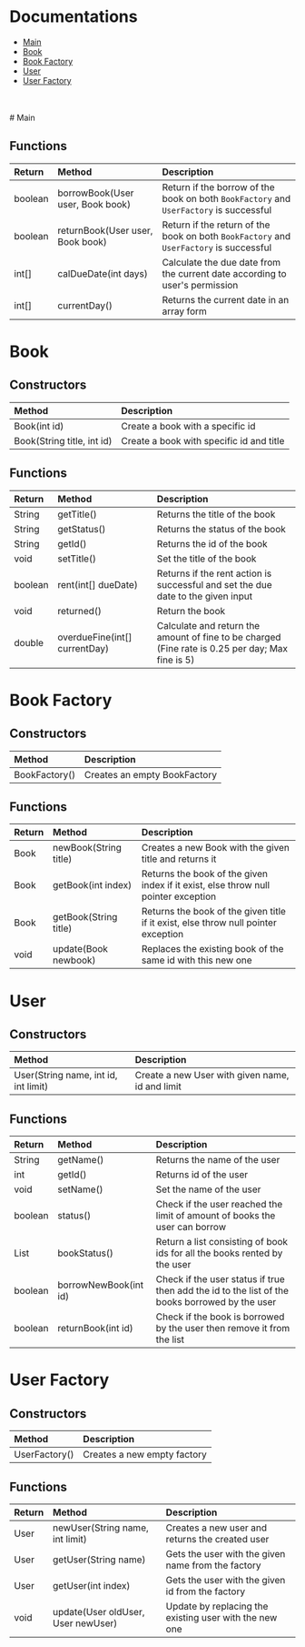# Documentations

- [Main](#main)
- [Book](#book)
- [Book Factory](#book-factory)
- [User](#user)
- [User Factory](#user-factory)
<br>
<br>
# Main

## Functions

| Return | Method | Description |
|:-------|:-------|:------------|
| boolean | borrowBook(User user, Book book) | Return if the borrow of the book on both `BookFactory` and `UserFactory` is successful
| boolean | returnBook(User user, Book book) | Return if the return of the book on both `BookFactory` and `UserFactory` is successful
| int[] | calDueDate(int days) | Calculate the due date from the current date according to user's permission
| int[] | currentDay() | Returns the current date in an array form |

# Book

## Constructors

| Method | Description |
|:-------|:------------|
| Book(int id) | Create a book with a specific id |
| Book(String title, int id) | Create a book with specific id and title |

## Functions

| Return | Method | Description |
|:-------|:-------|:------------|
| String | getTitle() | Returns the title of the book |
| String | getStatus() | Returns the status of the book |
| String | getId() | Returns the id of the book |
| void | setTitle() | Set the title of the book |
| boolean | rent(int[] dueDate) | Returns if the rent action is successful and set the due date to the given input |
| void | returned() | Return the book |
| double | overdueFine(int[] currentDay) | Calculate and return the amount of fine to be charged<br>(Fine rate is 0.25 per day; Max fine is 5) |

# Book Factory

## Constructors

| Method | Description |
|:-------|:------------|
| BookFactory() | Creates an empty BookFactory |

## Functions

| Return | Method | Description |
|:-------|:-------|:------------|
| Book | newBook(String title) | Creates a new Book with the given title and returns it |
| Book | getBook(int index) | Returns the book of the given index if it exist, else throw null pointer exception |
| Book | getBook(String title) | Returns the book of the given title if it exist, else throw null pointer exception |
| void | update(Book newbook) | Replaces the existing book of the same id with this new one |

# User

## Constructors

| Method | Description |
|:-------|:------------|
| User(String name, int id, int limit) | Create a new User with given name, id and limit |

## Functions

| Return | Method | Description |
|:-------|:-------|:------------|
| String | getName() | Returns the name of the user |
| int | getId() | Returns id of the user |
| void | setName() | Set the name of the user |
| boolean | status() | Check if the user reached the limit of amount of books the user can borrow |
| List<Integer> | bookStatus() | Return a list consisting of book ids for all the books rented by the user |
| boolean | borrowNewBook(int id) | Check if the user status if true then add the id to the list of the books borrowed by the user |
| boolean | returnBook(int id) | Check if the book is borrowed by the user then remove it from the list |

# User Factory

## Constructors

| Method | Description |
|:-------|:------------|
| UserFactory() | Creates a new empty factory |

## Functions

| Return | Method | Description |
|:-------|:-------|:------------|
| User | newUser(String name, int limit) | Creates a new user and returns the created user |
| User | getUser(String name) | Gets the user with the given name from the factory |
| User | getUser(int index) | Gets the user with the given id from the factory |
| void | update(User oldUser, User newUser) | Update by replacing the existing user with the new one |
